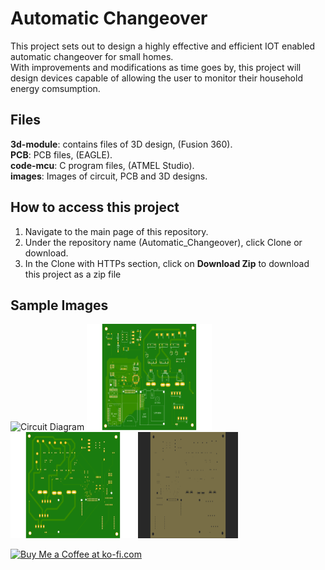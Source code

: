 # Automatic Changeover
This project sets out to design a highly effective and efficient IOT enabled automatic changeover for small homes.    
With improvements and modifications as time goes by, this project will design devices capable of allowing the user to monitor their household energy comsumption.

## Files
**3d-module**: contains files of 3D design, (Fusion 360).   
**PCB**: PCB files, (EAGLE).   
**code-mcu**: C program files, (ATMEL Studio).   
**images**: Images of circuit, PCB and 3D designs.   

## How to access this project

 1. Navigate to the main page of this repository.
 2. Under the repository name (Automatic_Changeover), click Clone or download.
 3. In the Clone with HTTPs section, click on **Download Zip** to download this project as a zip file


## Sample Images 
<img src="https://github.com/IamNator/Automatic_Changeover/blob/master/images/Automatic%20Changeover.png" alt="Circuit Diagram" width="160" height="170" /> <img src="https://github.com/IamNator/Automatic_Changeover/blob/master/images/Automatic%20Changeover1.png" alt="PCB FrontView" width="200" height="170" /><img src="https://github.com/IamNator/Automatic_Changeover/blob/master/images/Automatic%20Changeover2.png" alt="PCB BackView" width="200" height="170" /> <img src="https://github.com/IamNator/Automatic_Changeover/blob/master/images/Automatic%20Changeover3.png" alt="PCB Drillhole" width="160" height="170" />







<a href='https://ko-fi.com/S6S81YM4R' target='_blank'><img height='36' style='border:0px;height:36px;' src='https://cdn.ko-fi.com/cdn/kofi4.png?v=2' border='0' alt='Buy Me a Coffee at ko-fi.com' /></a>
